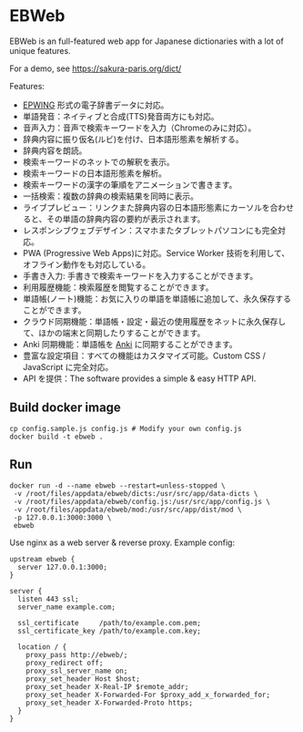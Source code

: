 # EBWeb

EBWeb is an full-featured web app for Japanese dictionaries with a lot of unique features.

For a demo, see https://sakura-paris.org/dict/

Features:

* [EPWING](https://en.wikipedia.org/wiki/EPWING) 形式の電子辞書データに対応。
* 単語発音：ネイティブと合成(TTS)発音両方にも対応。
* 音声入力：音声で検索キーワードを入力（Chromeのみに対応）。
* 辞典内容に振り仮名(ルビ)を付け、日本語形態素を解析する。
* 辞典内容を朗読。
* 検索キーワードのネットでの解釈を表示。
* 検索キーワードの日本語形態素を解析。
* 検索キーワードの漢字の筆順をアニメーションで書きます。
* 一括検索：複数の辞典の検索結果を同時に表示。
* ライブプレビュー：リンクまた辞典内容の日本語形態素にカーソルを合わせると、その単語の辞典内容の要約が表示されます。
* レスポンシブウェブデザイン：スマホまたタブレットパソコンにも完全対応。
* PWA (Progressive Web Apps)に対応。Service Worker 技術を利用して、オフライン動作をも対応している。
* 手書き入力: 手書きで検索キーワードを入力することができます。
* 利用履歴機能：検索履歴を閲覧することができます。
* 単語帳(ノート)機能：お気に入りの単語を単語帳に追加して、永久保存することができます。
* クラウド同期機能：単語帳・設定・最近の使用履歴をネットに永久保存して、ほかの端末と同期したりすることができます。
* Anki 同期機能：単語帳を [Anki](https://apps.ankiweb.net/) に同期することができます。
* 豊富な設定項目：すべての機能はカスタマイズ可能。Custom CSS / JavaScript に完全対応。
* API を提供：The software provides a simple & easy HTTP API.

## Build docker image

```
cp config.sample.js config.js # Modify your own config.js
docker build -t ebweb .
```

## Run

```
docker run -d --name ebweb --restart=unless-stopped \
 -v /root/files/appdata/ebweb/dicts:/usr/src/app/data-dicts \
 -v /root/files/appdata/ebweb/config.js:/usr/src/app/config.js \
 -v /root/files/appdata/ebweb/mod:/usr/src/app/dist/mod \
 -p 127.0.0.1:3000:3000 \
 ebweb
```

Use nginx as a web server & reverse proxy. Example config:

```
upstream ebweb {
  server 127.0.0.1:3000;
}

server {
  listen 443 ssl;
  server_name example.com;

  ssl_certificate     /path/to/example.com.pem;
  ssl_certificate_key /path/to/example.com.key;

  location / {
    proxy_pass http://ebweb/;
    proxy_redirect off;
    proxy_ssl_server_name on;
    proxy_set_header Host $host;
    proxy_set_header X-Real-IP $remote_addr;
    proxy_set_header X-Forwarded-For $proxy_add_x_forwarded_for;
    proxy_set_header X-Forwarded-Proto https;
  }
}
```

